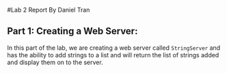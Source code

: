 #Lab 2 Report
By Daniel Tran

## Part 1: Creating a Web Server:
In this part of the lab, we are creating a web server called ```StringServer``` and has the ability to add strings to a list and will return the list of strings added and display them on to the server.
